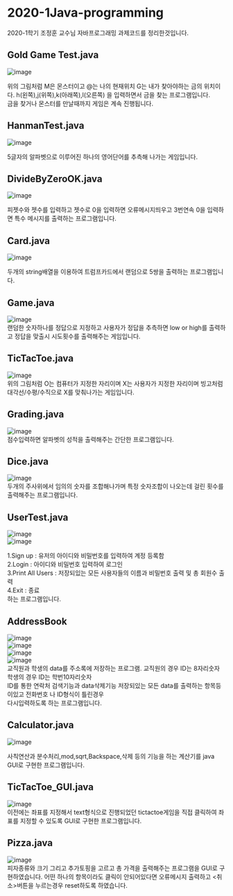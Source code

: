 # 2020-1Java-programming  
2020-1학기 조정훈 교수님 자바프로그래밍 과제코드를 정리한것입니다.  

## Gold Game Test.java  
![image](https://user-images.githubusercontent.com/64358334/102436544-26611e80-405c-11eb-8a1f-3fab76920a79.png)
 

위의 그림처럼 M은 몬스터이고 @는 나의 현재위치 G는 내가 찾아야하는 금의 위치이다. h(왼쪽),j(위쪽),k(아래쪽),l(오른쪽)
을 입력하면서 금을 찾는 프로그램입니다.  
금을 찾거나 몬스터를 만날때까지 게임은 계속 진행됩니다.  

## HanmanTest.java  
![image](https://user-images.githubusercontent.com/64358334/102436786-ae472880-405c-11eb-8ff6-226a4c37034c.png)
  
 5글자의 알파벳으로 이루어진 하나의 영어단어를 추측해 나가는 게임입니다.  
 
 
 ## DivideByZeroOK.java  
 ![image](https://user-images.githubusercontent.com/64358334/102437005-1990fa80-405d-11eb-9c59-bcf8ffed30e0.png)  
 
 피젯수와 젯수를 입력하고 젯수로 0을 입력하면 오류메시지띄우고 3번연속 0을 입력하면 특수 메시지를 출력하는 프로그램입니다.  
 
 ## Card.java  
 ![image](https://user-images.githubusercontent.com/64358334/102437434-de42fb80-405d-11eb-9661-2fe7df488282.png)  
 
 두개의 string배열을 이용하여 트럼프카드에서 랜덤으로 5쌍을 출력하는 프로그램입니다.  
 
 ## Game.java  
 ![image](https://user-images.githubusercontent.com/64358334/102437547-0894b900-405e-11eb-8072-2c8b8051c94c.png)  
 랜덤한 숫자하나를 정답으로 지정하고 사용자가 정답을 추측하면 low or high를 출력하고 정답을 맞출시 시도횟수를 출력해주는 게임입니다.  
 
 ## TicTacToe.java  
 ![image](https://user-images.githubusercontent.com/64358334/102437726-59a4ad00-405e-11eb-976d-1742ce2ee673.png)  
 위의 그림처럼 O는 컴퓨터가 지정한 자리이며 X는 사용자가 지정한 자리이며 빙고처럼 대각선/수평/수직으로 X를 맞춰나가는 게임입니다.  
 
 ## Grading.java  
 ![image](https://user-images.githubusercontent.com/64358334/102437894-a4262980-405e-11eb-8ef5-5c76571e95b1.png)  
 점수입력하면 알파벳의 성적을 출력해주는 간단한 프로그램입니다.  
 
 ## Dice.java  
 ![image](https://user-images.githubusercontent.com/64358334/102438079-fd8e5880-405e-11eb-9c67-bf1b3b1aaddf.png)  
 두개의 주사위에서 임의의 숫자를 조합해나가며 특정 숫자조합이 나오는데 걸린 횟수를 출력해주는 프로그램입니다.  
 
 ## UserTest.java  
 ![image](https://user-images.githubusercontent.com/64358334/102438467-ae94f300-405f-11eb-9f8c-93a7030b9abc.png)  
 ![image](https://user-images.githubusercontent.com/64358334/102438398-94f3ab80-405f-11eb-9b41-d7466a8316b7.png)  
 
 1.Sign up : 유저의 아이디와 비밀번호를 입력하여 계정 등록함  
 2.Login : 아이디와 비밀번호 입력하여 로그인  
 3.Print All Users : 저장되있는 모든 사용자들의 이름과 비밀번호 출력 및 총 회원수 출력  
 4.Exit : 종료  
 하는 프로그램입니다.  
 
 ## AddressBook  
 ![image](https://user-images.githubusercontent.com/64358334/102438984-b012eb00-4060-11eb-9c26-79e698ef7690.png)  
 ![image](https://user-images.githubusercontent.com/64358334/102439007-bef99d80-4060-11eb-8953-58df794bd940.png)  
 ![image](https://user-images.githubusercontent.com/64358334/102439033-cf117d00-4060-11eb-96f3-6becc756e972.png)  
 ![image](https://user-images.githubusercontent.com/64358334/102439052-dd5f9900-4060-11eb-9a4c-d332c2e7bab9.png)  
 교직원과 학생의 data를 주소록에 저장하는 프로그램. 교직원의 경우 ID는 8자리숫자 학생의 경우 ID는 학번10자리숫자  
 ID를 통한 연락처 검색기능과 data삭제기능 저장되있는 모든 data를 출력하는 항목등이있고 전화번호 나 ID형식이 틀린경우  
 다시입력하도록 하는 프로그램입니다.  
 
 ## Calculator.java  
 ![image](https://user-images.githubusercontent.com/64358334/102439337-72629200-4061-11eb-84eb-9f79b1399c28.png)  
 
 사칙연산과 분수처리,mod,sqrt,Backspace,삭제 등의 기능을 하는 계산기를 java GUI로 구현한 프로그램입니다.  
 
 ## TicTacToe_GUI.java  
 ![image](https://user-images.githubusercontent.com/64358334/102439627-eac95300-4061-11eb-80cd-fcdf9f0e08dc.png)  
 이전에는 좌표를 지정해서 text형식으로 진행되었던 tictactoe게임을 직접 클릭하여 좌표를 지정할 수 있도록 GUI로 구현한 프로그램입니다.  
 
 ## Pizza.java  
 ![image](https://user-images.githubusercontent.com/64358334/102439793-498ecc80-4062-11eb-9d8b-d808f1017176.png)  
 피자종류와 크기 그리고 추가토핑을 고르고 총 가격을 출력해주는 프로그램을 GUI로 구현하였습니다. 어떤 하나의 항목이라도 클릭이 안되어있다면 오류메시지 출력하고 <취소>버튼을 누르는경우 reset하도록 하였습니다.  
 
 
   
  
 
 
 
 
 


 
 
 
 
 
 
 
 
 
 
 
 
 
